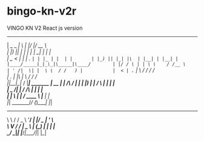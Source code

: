 # bingo-kn-v2r
VINGO KN V2 React js version

  ____ _____ _   _  _____  ____        
 |  _ \_   _| \ | |/ ____|/ __ \       
 | |_) || | |  \| | |  __| |  | |      
 |  _ < | | | . ` | | |_ | |  | |      
 | |_) || |_| |\  | |__| | |__| |      
 |____/_____|_|_\_|\_____|\____/       
 | |/ / \ | | \ \    / /__ \           
 | ' /|  \| |  \ \  / /   ) |          
 |  < | . ` |   \ \/ /   / /           
 | . \| |\  |    \  /   / /_           
 |_|\_\_|_\_|__   \/   |____|_ _______ 
 |  __ \|  ____|   /\   / ____|__   __|
 | |__) | |__     /  \ | |       | |   
 |  _  /|  __|   / /\ \| |       | |   
 | | \ \| |____ / ____ \ |____   | |   
 |_|  \_\______/_/  (_)_\_____|  |_|   
 __   _____ _ __ ___ _  ___  _ __      
 \ \ / / _ \ '__/ __| |/ _ \| '_ \     
  \ V /  __/ |  \__ \ | (_) | | | |    
   \_/ \___|_|  |___/_|\___/|_| |_|